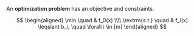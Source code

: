 An **optimization problem** has an objective and constraints.

$$
\begin{aligned}
\min \quad & f_0(x) \\\\
\textrm{s.t.} \quad & f_i(x) \leqslant b_i, \quad \forall i \in [m]
\end{aligned}
$$